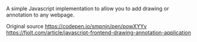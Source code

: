 A simple Javascript implementation to allow you to add drawing or annotation to any webpage.

Original source
https://codepen.io/smpnjn/pen/powXYYv
https://fjolt.com/article/javascript-frontend-drawing-annotation-application
